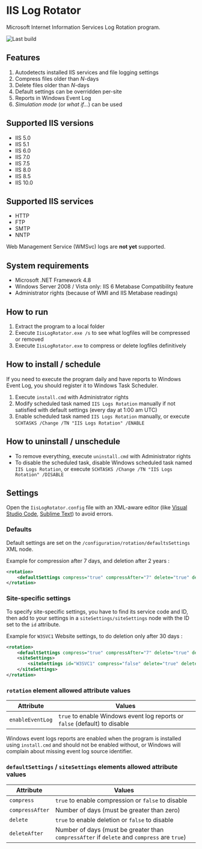 ﻿# IIS Log Rotator
Microsoft Internet Information Services Log Rotation program.

![Last build](https://smartgeek.visualstudio.com/_apis/public/build/definitions/7b359fe4-865f-4d6f-9e35-456336a8b36c/8/badge)

## Features

1. Autodetects installed IIS services and file logging settings
2. Compress files older than _N_-days
3. Delete files older than _N_-days
4. Default settings can be overridden per-site
5. Reports in Windows Event Log
6. _Simulation mode_ (or _what if..._) can be used

## Supported IIS versions

* IIS 5.0
* IIS 5.1
* IIS 6.0
* IIS 7.0
* IIS 7.5
* IIS 8.0
* IIS 8.5
* IIS 10.0

## Supported IIS services

* HTTP
* FTP
* SMTP
* NNTP

Web Management Service (WMSvc) logs are __not yet__ supported.

## System requirements

* Microsoft .NET Framework 4.8
* Windows Server 2008 / Vista only: IIS 6 Metabase Compatibility feature
* Administrator rights (because of WMI and IIS Metabase readings)

## How to run

1. Extract the program to a local folder
2. Execute `IisLogRotator.exe /s` to see what logfiles will be compressed or removed
3. Execute `IisLogRotator.exe` to compress or delete logfiles definitively

## How to install / schedule

If you need to execute the program daily and have reports to Windows Event Log,
you should register it to Windows Task Scheduler.

1. Execute `install.cmd` with Administrator rights
2. Modify scheduled task named `IIS Logs Rotation` manually if not satisfied with default settings (every day at 1:00 am UTC)
3. Enable scheduled task named `IIS Logs Rotation` manually, or execute `SCHTASKS /Change /TN "IIS Logs Rotation" /ENABLE`

## How to uninstall / unschedule

* To remove everything, execute `uninstall.cmd` with Administrator rights
* To disable the scheduled task, disable Windows scheduled task named `IIS Logs Rotation`, or execute `SCHTASKS /Change /TN "IIS Logs Rotation" /DISABLE`

## Settings

Open the `IisLogRotator.config` file with an XML-aware editor (like [Visual Studio Code](http://code.visualstudio.com), [Sublime Text](http://www.sublimetext.com)) to avoid errors.

### Defaults

Default settings are set on the `/configuration/rotation/defaultsSettings` XML node.

Example for compression after 7 days, and deletion after 2 years :

```xml
<rotation>
	<defaultSettings compress="true" compressAfter="7" delete="true" deleteAfter="730"/>
</rotation>
```

### Site-specific settings

To specify site-specific settings, you have to find its service code and ID,
then add to your settings in a `siteSettings/siteSettings` node with the ID set to the `id` attribute.

Example for `W3SVC1` Website settings, to do deletion only after 30 days :

```xml
<rotation>
	<defaultSettings compress="true" compressAfter="7" delete="true" deleteAfter="730"/>
	<siteSettings>
		<siteSettings id="W3SVC1" compress="false" delete="true" deleteAfter="30"/>
	</siteSettings>
</rotation>
```

### `rotation` element allowed attribute values

| Attribute | Values |
| --- | --- |
| `enableEventLog` | `true` to enable Windows event log reports or `false` (default) to disable |

Windows event logs reports are enabled when the program is installed using `install.cmd` and should not be enabled without,
or Windows will complain about missing event log source identifier.

### `defaultSettings` / `siteSettings` elements allowed attribute values

| Attribute | Values |
| --- | --- |
| `compress` | `true` to enable compression or `false` to disable |
| `compressAfter` | Number of days (must be greater than zero) |
| `delete` | `true` to enable deletion or `false` to disable |
| `deleteAfter` | Number of days (must be greater than `compressAfter` if `delete` and `compress` are `true`) |